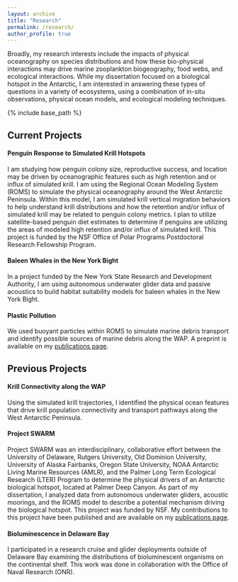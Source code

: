```yaml
---
layout: archive
title: "Research"
permalink: /research/
author_profile: true
---
```

Broadly, my research interests include the impacts of physical oceanography on species distributions and how these bio-physical interactions may drive marine zooplankton biogeography, food webs, and ecological interactions. While my dissertation focused on a biological hotspot in the Antarctic, I am interested in answering these types of questions in a variety of ecosystems, using a combination of in-situ observations, physical ocean models, and ecological modeling techniques.

{% include base_path %}

## Current Projects 

#### Penguin Response to Simulated Krill Hotspots
I am studying how penguin colony size, reproductive success, and location may be driven by oceanographic features such as high retention and or influx of simulated krill. I am using the Regional Ocean Modeling System (ROMS) to simulate the physical oceanography around the West Antarctic Peninsula. Within this model, I am simulated krill vertical migration behaviors to help understand krill distributions and how the retention and/or influx of simulated krill may be related to penguin colony metrics. I plan to utilize satellite-based penguin diet estimates to determine if penguins are utilizing the areas of modeled high retention and/or influx of simulated krill. This project is funded by the NSF Office of Polar Programs Postdoctoral Research Fellowship Program. 

#### Baleen Whales in the New York Bight
In a project funded by the New York State Research and Development Authority, I am using autonomous underwater glider data and passive acoustics to build habitat suitability models for baleen whales in the New York Bight. 

#### Plastic Pollution 
We used buoyant particles within ROMS to simulate marine debris transport and identify possible sources of marine debris along the WAP. A preprint is available on my [publications page](https://klgallagher.github.io/publications/).

## Previous Projects

#### Krill Connectivity along the WAP
Using the simulated krill trajectories, I identified the physical ocean features that drive krill population connectivity and transport pathways along the West Antarctic Peninsula. 

#### Project SWARM 
Project SWARM was an interdisciplinary, collaborative effort between the University of Delaware, Rutgers University, Old Dominion University, University of Alaska Fairbanks, Oregon State University, NOAA Antarctic Living Marine Resources (AMLR), and the Palmer Long Term Ecological Research (LTER) Program to determine the physical drivers of an Antarctic biological hotspot, located at Palmer Deep Canyon. As part of my dissertation, I analyzed data from autonomous underwater gliders, acoustic moorings, and the ROMS model to describe a potential mechanism driving the biological hotspot. This project was funded by NSF. My contributions to this project have been published and are available on my [publications page](https://klgallagher.github.io/publications/).

#### Bioluminescence in Delaware Bay
I participated in a research cruise and glider deployments outside of Delaware Bay examining the distributions of bioluminescent organisms on the continental shelf. This work was done in collaboration with the Office of Naval Research (ONR). 
